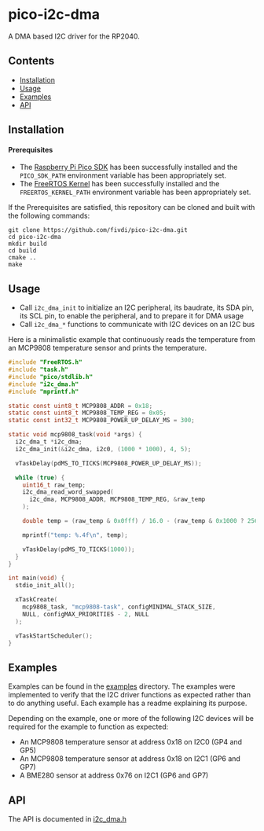 # pico-i2c-dma
A DMA based I2C driver for the RP2040.


## Contents

- [Installation](#installation)
- [Usage](#usage)
- [Examples](#examples)
- [API](#examples)


## Installation

#### Prerequisites

- The [Raspberry Pi Pico SDK](https://github.com/raspberrypi/pico-sdk) has
been successfully installed and the `PICO_SDK_PATH` environment variable has
been appropriately set.
- The [FreeRTOS Kernel](https://github.com/FreeRTOS/FreeRTOS-Kernel) has been
successfully installed and the `FREERTOS_KERNEL_PATH` environment variable has
been appropriately set.

If the Prerequisites are satisfied, this repository can be cloned and built
with the following commands:

```
git clone https://github.com/fivdi/pico-i2c-dma.git
cd pico-i2c-dma
mkdir build
cd build
cmake ..
make
```


## Usage

- Call `i2c_dma_init` to initialize an I2C peripheral, its baudrate, its SDA
pin, its SCL pin, to enable the peripheral, and to prepare it for DMA usage
- Call `i2c_dma_*` functions to communicate with I2C devices on an I2C bus

Here is a minimalistic example that continuously reads the temperature from an
MCP9808 temperature sensor and prints the temperature.

```c
#include "FreeRTOS.h"
#include "task.h"
#include "pico/stdlib.h"
#include "i2c_dma.h"
#include "mprintf.h"

static const uint8_t MCP9808_ADDR = 0x18;
static const uint8_t MCP9808_TEMP_REG = 0x05;
static const int32_t MCP9808_POWER_UP_DELAY_MS = 300;

static void mcp9808_task(void *args) {
  i2c_dma_t *i2c_dma;
  i2c_dma_init(&i2c_dma, i2c0, (1000 * 1000), 4, 5);

  vTaskDelay(pdMS_TO_TICKS(MCP9808_POWER_UP_DELAY_MS));

  while (true) {
    uint16_t raw_temp;
    i2c_dma_read_word_swapped(
      i2c_dma, MCP9808_ADDR, MCP9808_TEMP_REG, &raw_temp
    );

    double temp = (raw_temp & 0x0fff) / 16.0 - (raw_temp & 0x1000 ? 256 : 0);

    mprintf("temp: %.4f\n", temp);

    vTaskDelay(pdMS_TO_TICKS(1000));
  }
}

int main(void) {
  stdio_init_all();

  xTaskCreate(
    mcp9808_task, "mcp9808-task", configMINIMAL_STACK_SIZE,
    NULL, configMAX_PRIORITIES - 2, NULL
  );

  vTaskStartScheduler();
}
```


## Examples

Examples can be found in the [examples](examples/) directory. The examples
were implemented to verify that the I2C driver functions as expected rather
than to do anything useful. Each example has a readme explaining its purpose.

Depending on the example, one or more of the following I2C devices will be
required for the example to function as expected:

- An MCP9808 temperature sensor at address 0x18 on I2C0 (GP4 and GP5)
- An MCP9808 temperature sensor at address 0x18 on I2C1 (GP6 and GP7)
- A BME280 sensor at address 0x76 on I2C1 (GP6 and GP7)


## API

The API is documented in [i2c_dma.h](https://github.com/fivdi/pico-i2c-dma/blob/master/src/include/i2c_dma.h)

